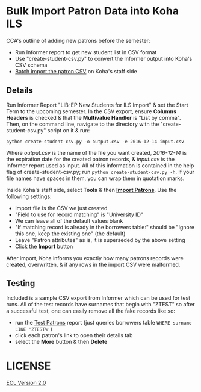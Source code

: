 # Bulk Import Patron Data into Koha ILS

CCA's outline of adding new patrons before the semester:

- Run Informer report to get new student list in CSV format
- Use "create-student-csv.py" to convert the Informer output into Koha's CSV schema
- [Batch import the patron CSV](https://library-staff.cca.edu/cgi-bin/koha/tools/import_borrowers.pl) on Koha's staff side

## Details

Run Informer Report "LIB-EP New Students for ILS Import" & set the Start Term to the upcoming semester. In the CSV export, ensure **Columns Headers** is checked & that the **Multivalue Handler** is "List by comma". Then, on the command line, navigate to the directory with the "create-student-csv.py" script on it & run:

```
python create-student-csv.py -o output.csv -e 2016-12-14 input.csv
```

Where _output.csv_ is the name of the file you want created, _2016-12-14_ is the expiration date for the created patron records, & _input.csv_ is the Informer report used as input. All of this information is contained in the help flag of create-student-csv.py; run `python create-student-csv.py -h`. If your file names have spaces in them, you can wrap them in quotation marks.

Inside Koha's staff side, select **Tools** & then **[Import Patrons](https://library-staff.cca.edu/cgi-bin/koha/tools/import_borrowers.pl)**. Use the following settings:

- Import file is the CSV we just created
- "Field to use for record matching" is "University ID"
- We can leave all of the default values blank
- "If matching record is already in the borrowers table:" should be "Ignore this one, keep the existing one" (the default)
- Leave "Patron attributes" as is, it is superseded by the above setting
- Click the **Import** button

After import, Koha informs you exactly how many patrons records were created, overwritten, & if any rows in the import CSV were malformed.

## Testing

Included is a sample CSV export from Informer which can be used for test runs. All of the test records have surnames that begin with "ZTEST" so after a successful test, one can easily remove all the fake records like so:

- run the [Test Patrons](https://library-staff.cca.edu/cgi-bin/koha/reports/guided_reports.pl?reports=62&phase=Run%20this%20report) report (just queries borrowers table `WHERE surname LIKE 'ZTEST%'`)
- click each patron's link to open their details tab
- select the **More** button & then **Delete**

# LICENSE

[ECL Version 2.0](https://opensource.org/licenses/ECL-2.0)

